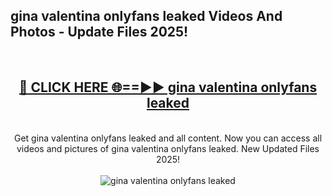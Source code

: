 <h2>gina valentina onlyfans leaked Videos And Photos - Update Files 2025!</h2>
<br>
<div align="center">
<h2><a href="https://top-ai-tools.click/QrbHav" rel="nofollow">🔴 CLICK HERE 🌐==►► gina valentina onlyfans leaked</a></h2>
<br>
Get gina valentina onlyfans leaked and all content. Now you can access all videos and pictures of gina valentina onlyfans leaked. New Updated Files 2025!
<br>
<br>
<a href="https://top-ai-tools.click/QrbHav" rel="nofollow" data-target="animated-image.originalLink"><img src="https://i.ibb.co.com/WyWwxjT/player-gif2.gif" alt="gina valentina onlyfans leaked" style="max-width: 100%; display: inline-block;" data-target="animated-image.originalImage"></a>
</div>
<br>